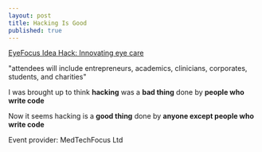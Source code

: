 ```yaml
---
layout: post
title: Hacking Is Good
published: true
---
```



[EyeFocus Idea Hack: Innovating eye care](http://www.meetup.com/UK-Hackathons-and-Jams/events/226147891/)

"attendees will include entrepreneurs, academics, clinicians, corporates, students, and charities"

I was brought up to think __hacking__ was a __bad thing__ done by __people who write code__

Now it seems hacking is a __good thing__ done by __anyone except people who write code__

Event provider: MedTechFocus Ltd
